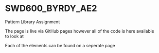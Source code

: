 # SWD600_BYRDY_AE2
Pattern Library Assignment

The page is live via GitHub pages however all of the code is here available to look at

Each of the elements can be found on a seperate page
